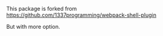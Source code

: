 This package is forked from 
https://github.com/1337programming/webpack-shell-plugin

But with more option. 


